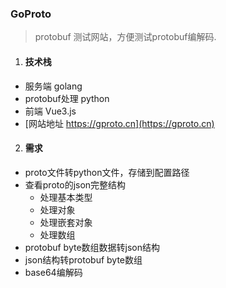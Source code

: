 ### GoProto

> protobuf 测试网站，方便测试protobuf编解码.

1. #### 技术栈
- 服务端 golang
- protobuf处理 python
- 前端 Vue3.js
- [网站地址 https://gproto.cn](https://gproto.cn)

2. #### 需求
- proto文件转python文件，存储到配置路径
- 查看proto的json完整结构
    - 处理基本类型
    - 处理对象
    - 处理嵌套对象
    - 处理数组
- protobuf byte数组数据转json结构
- json结构转protobuf byte数组
- base64编解码
